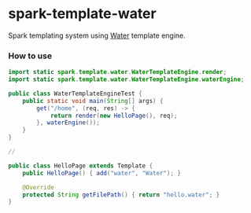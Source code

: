 spark-template-water
=======================

Spark templating system using [Water](http://watertemplate.org) template engine.

### How to use

```java
import static spark.template.water.WaterTemplateEngine.render;
import static spark.template.water.WaterTemplateEngine.waterEngine;

public class WaterTemplateEngineTest {
    public static void main(String[] args) {
        get("/home", (req, res) -> {
            return render(new HelloPage(), req);
        }, waterEngine());
    }
}

//

public class HelloPage extends Template {
    public HelloPage() { add("water", "Water"); }

    @Override
    protected String getFilePath() { return "hello.water"; }
}
```
